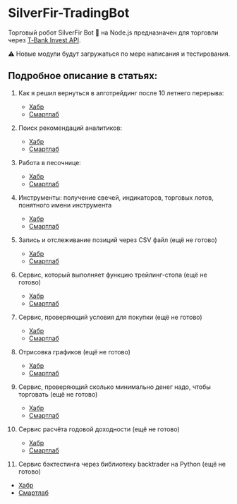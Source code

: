 # SilverFir-TradingBot
Торговый робот SilverFir Bot 🌲 на Node.js предназначен для торговли через [T‑Bank Invest API](https://russianinvestments.github.io/investAPI/swagger-ui/).

⚠️ Новые модули будут загружаться по мере написания и тестирования. 

## Подробное описание в статьях:

1. Как я решил вернуться в алготрейдинг после 10 летнего перерыва:
   * [Хабр](https://habr.com/ru/articles/846938/)
   * [Смартлаб](https://smart-lab.ru/mobile/topic/1068045/)
     
2. Поиск рекомендаций аналитиков: 
   * [Хабр](https://habr.com/ru/articles/849556/)
   * [Смартлаб](https://smart-lab.ru/mobile/topic/1070670/)
   
3. Работа в песочнице: 
   * [Хабр](https://habr.com/ru/articles/855302/)
   * [Смартлаб](https://smart-lab.ru/mobile/topic/1078867/)

4. Инструменты: получение свечей, индикаторов, торговых лотов, понятного имени инструмента
   * [Хабр](https://habr.com/ru/articles/855742/)
   * [Смартлаб](https://smart-lab.ru/mobile/topic/1080997/)

5. Запись и отслеживание позиций через CSV файл (ещё не готово)
   * [Хабр](https://habr.com/ru/users/empenoso/)
   * [Смартлаб](https://smart-lab.ru/mobile/users/empenoso/blog/)

6. Сервис, который выполняет функцию трейлинг-стопа (ещё не готово)
   * [Хабр](https://habr.com/ru/users/empenoso/)
   * [Смартлаб](https://smart-lab.ru/mobile/users/empenoso/blog/)

7. Сервис, проверяющий условия для покупки (ещё не готово)
   * [Хабр](https://habr.com/ru/users/empenoso/)
   * [Смартлаб](https://smart-lab.ru/mobile/users/empenoso/blog/)

8. Отрисовка графиков (ещё не готово)
   * [Хабр](https://habr.com/ru/users/empenoso/)
   * [Смартлаб](https://smart-lab.ru/mobile/users/empenoso/blog/)

8. Сервис, проверяющий сколько минимально денег надо, чтобы торговать (ещё не готово)
   * [Хабр](https://habr.com/ru/users/empenoso/)
   * [Смартлаб](https://smart-lab.ru/mobile/users/empenoso/blog/)

9. Сервис расчёта годовой доходности (ещё не готово)
   * [Хабр](https://habr.com/ru/users/empenoso/)
   * [Смартлаб](https://smart-lab.ru/mobile/users/empenoso/blog/)

10. Сервис бэктестинга через библиотеку backtrader на Python (ещё не готово)
   * [Хабр](https://habr.com/ru/users/empenoso/)
   * [Смартлаб](https://smart-lab.ru/mobile/users/empenoso/blog/)
